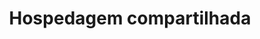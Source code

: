 ---
title: Hospedagem compartilhada
tags:
  - Átomo
aliases:
  - hospedagem compartilhada
draft: true
created_at: 2024-07-13T01:11:01-03:00
updated_at: 2025-02-08T22:36:46-03:00
---